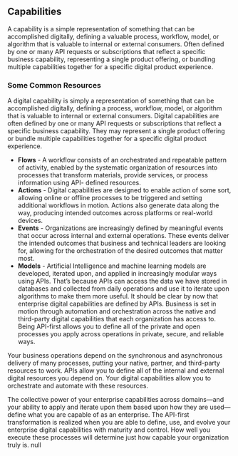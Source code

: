 ## Capabilities 
A capability is a simple representation of something that can be accomplished digitally, defining a valuable process, workflow, model, or algorithm that is valuable to internal or external consumers. Often defined by one or many API requests or subscriptions that reflect a specific business capability, representing a single product offering, or bundling multiple capabilities together for a specific digital product experience. 

### Some Common Resources 

A digital capability is simply a representation of something that can be accomplished digitally, defining a process, workflow, model, or algorithm that is valuable to internal or external consumers. Digital capabilities are often defined by one or many API requests or subscriptions that reflect a specific business capability. They may represent a single product offering or bundle multiple capabilities together for a specific digital product experience. 

- **Flows** - A workflow consists of an orchestrated and repeatable pattern of activity, enabled by the systematic organization of resources into processes that transform materials, provide services, or process information using API- defined resources. 
- **Actions** - Digital capabilities are designed to enable action of some sort, allowing online or offline processes to be triggered and setting additional workflows in motion. Actions also generate data along the way, producing intended outcomes across platforms or real-world devices. 
- **Events** - Organizations are increasingly defined by meaningful events that occur across internal and external operations. These events deliver the intended outcomes that business and technical leaders are looking for, allowing for the orchestration of the desired outcomes that matter most. 
- **Models** - Artificial Intelligence and machine learning models are developed, iterated upon, and applied in increasingly modular ways using APIs. That’s because APIs can access the data we have stored in databases and collected from daily operations and use it to iterate upon algorithms to make them more useful. 
It should be clear by now that enterprise digital capabilities are defined by APIs. Business is set in motion through automation and orchestration across the native and third-party digital capabilities that each organization has access to. Being API-first allows you to define all of the private and open processes you apply across operations in private, secure, and reliable ways.

Your business operations depend on the synchronous and asynchronous delivery of many processes, putting your native, partner, and third-party resources to work. APIs allow you to define all of the internal and external digital resources you depend on. Your digital capabilities allow you to orchestrate and automate with these resources.

The collective power of your enterprise capabilities across domains—and your ability to apply and iterate upon them based upon how they are used—define what you are capable of as an enterprise. The API-first transformation is realized when you are able to define, use, and evolve your enterprise digital capabilities with maturity and control. How well you execute these processes will determine just how capable your organization truly is. 
null 
